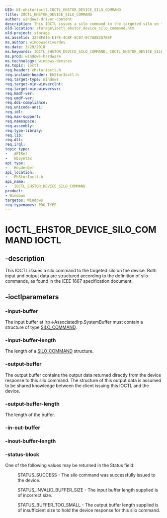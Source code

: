 ```yaml
---
UID: NI:ehstorioctl.IOCTL_EHSTOR_DEVICE_SILO_COMMAND
title: IOCTL_EHSTOR_DEVICE_SILO_COMMAND
author: windows-driver-content
description: This IOCTL issues a silo command to the targeted silo on the device. Both input and output data are structured according to the definition of silo commands, as found in the IEEE 1667 specification document.
old-location: storage\ioctl_ehstor_device_silo_command.htm
old-project: storage
ms.assetid: 3258FA16-E1FE-4CBF-8C87-0C7A8B2A7EBF
ms.author: windowsdriverdev
ms.date: 3/29/2018
ms.keywords: IOCTL_EHSTOR_DEVICE_SILO_COMMAND, IOCTL_EHSTOR_DEVICE_SILO_COMMAND control code [Storage Devices], ehstorioctl/IOCTL_EHSTOR_DEVICE_SILO_COMMAND, storage.ioctl_ehstor_device_silo_command
ms.prod: windows-hardware
ms.technology: windows-devices
ms.topic: ioctl
req.header: ehstorioctl.h
req.include-header: EhStorIoctl.h
req.target-type: Windows
req.target-min-winverclnt: 
req.target-min-winversvr: 
req.kmdf-ver: 
req.umdf-ver: 
req.ddi-compliance: 
req.unicode-ansi: 
req.idl: 
req.max-support: 
req.namespace: 
req.assembly: 
req.type-library: 
req.lib: 
req.dll: 
req.irql: 
topic_type:
-	APIRef
-	kbSyntax
api_type:
-	HeaderDef
api_location:
-	EhStorIoctl.h
api_name:
-	IOCTL_EHSTOR_DEVICE_SILO_COMMAND
product:
- Windows
targetos: Windows
req.typenames: PDO_TYPE
---
```


# IOCTL_EHSTOR_DEVICE_SILO_COMMAND IOCTL


## -description


This IOCTL issues a silo command to the targeted silo on the device. Both input and output data are structured according to the definition of silo commands, as found in the IEEE 1667 specification document.


## -ioctlparameters




### -input-buffer

The input buffer at Irp-&gt;AssociatedIrp.SystemBuffer must contain a structure of type <a href="https://msdn.microsoft.com/library/windows/hardware/ff566201">SILO_COMMAND</a>.


### -input-buffer-length

The length of a <a href="https://msdn.microsoft.com/library/windows/hardware/ff566201">SILO_COMMAND</a> structure.


### -output-buffer

The output buffer contains the output data returned directly from the device response to this silo command. The structure of this output data is assumed to be shared knowledge between the client issuing this IOCTL and the device.


### -output-buffer-length

The length of the buffer.


### -in-out-buffer



<text></text>




### -inout-buffer-length



<text></text>




### -status-block

One of the following values may be returned in the Status field:


<dl>
<dd>
STATUS_SUCCESS - The silo command was successfully issued to the device.

</dd>
</dl>



<dl>
<dd>
STATUS_INVALID_BUFFER_SIZE - The input buffer length supplied is of incorrect size.

</dd>
</dl>



<dl>
<dd>
STATUS_BUFFER_TOO_SMALL - The output buffer length supplied is of insufficient size to hold the device response for this silo command.

</dd>
</dl>


